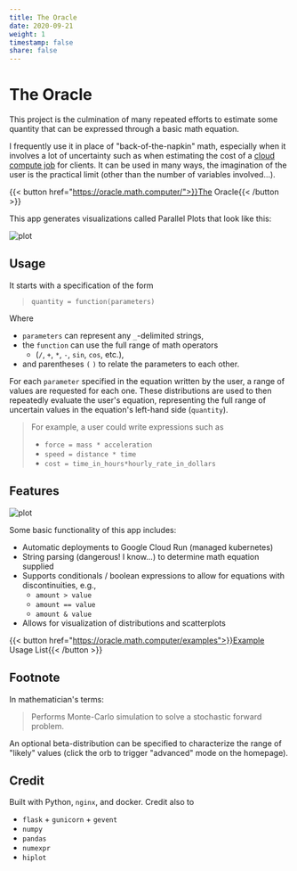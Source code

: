 ```yaml
---
title: The Oracle
date: 2020-09-21
weight: 1
timestamp: false
share: false
---
```


# The Oracle

This project is the culmination of many repeated efforts to estimate some quantity that can be expressed through a basic math equation.

I frequently use it in place of "back-of-the-napkin" math, especially when it involves a lot of uncertainty such as when estimating the cost of a [cloud compute job](https://oracle.math.computer/cloud) for clients.
It can be used in many ways, the imagination of the user is the practical limit (other than the number of variables involved...).

{{< button href="https://oracle.math.computer/">}}The Oracle{{< /button >}}

This app generates visualizations called Parallel Plots that look like this:

![plot](../../projects/oracle/car-filter.jpg)


## Usage 
It starts with a specification of the form

> `quantity = function(parameters)`

Where 
- `parameters` can represent any `_`-delimited strings,
- the `function` can use the full range of math operators
  - (`/`, `+`, `*`, `-`, `sin`, `cos`, etc.),
- and parentheses `(` `)` to relate the parameters to each other.

For each `parameter` specified in the equation written by the user, a range of values are requested for each one.
These distributions are used to then repeatedly evaluate the user's equation, representing the full range of uncertain values in the equation's left-hand side (`quantity`).

> For example, a user could write expressions such as
> - `force = mass * acceleration`
> - `speed = distance * time`
> - `cost = time_in_hours*hourly_rate_in_dollars`

## Features

![plot](../../projects/oracle/car-scatter.jpg)

Some basic functionality of this app includes:
- Automatic deployments to Google Cloud Run (managed kubernetes)
- String parsing (dangerous! I know...) to determine math equation supplied
- Supports conditionals / boolean expressions to allow for equations with discontinuities, e.g., 
  - `amount > value`
  - `amount == value`
  - `amount & value`
- Allows for visualization of distributions and scatterplots

{{< button href="https://oracle.math.computer/examples">}}Example Usage List{{< /button >}}


## Footnote
In mathematician's terms: 
> Performs Monte-Carlo simulation to solve a stochastic forward problem.

An optional beta-distribution can be specified to characterize the range of "likely" values (click the orb to trigger "advanced" mode on the homepage).

## Credit

Built with Python, `nginx`, and docker. Credit also to
  - `flask` + `gunicorn` + `gevent`
  - `numpy`
  - `pandas`
  - `numexpr`
  - `hiplot`